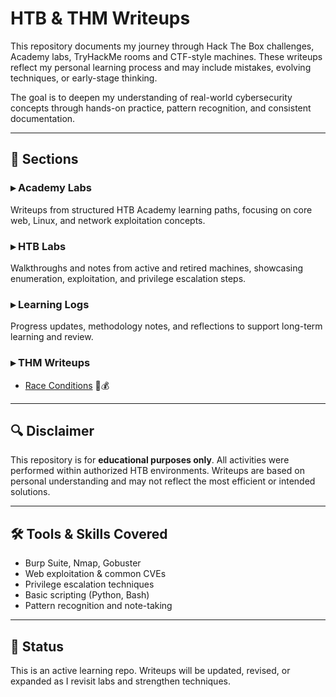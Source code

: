 # HTB & THM Writeups

This repository documents my journey through Hack The Box challenges, Academy labs, TryHackMe rooms and CTF-style machines. These writeups reflect my personal learning process and may include mistakes, evolving techniques, or early-stage thinking.

The goal is to deepen my understanding of real-world cybersecurity concepts through hands-on practice, pattern recognition, and consistent documentation.

---

## 📂 Sections

### ▸ Academy Labs
Writeups from structured HTB Academy learning paths, focusing on core web, Linux, and network exploitation concepts.

### ▸ HTB Labs
Walkthroughs and notes from active and retired machines, showcasing enumeration, exploitation, and privilege escalation steps.

### ▸ Learning Logs
Progress updates, methodology notes, and reflections to support long-term learning and review.

### ▸ THM Writeups
- [Race Conditions](./THM/race-conditions.md) 🏁💰


---

## 🔍 Disclaimer

This repository is for **educational purposes only**. All activities were performed within authorized HTB environments. Writeups are based on personal understanding and may not reflect the most efficient or intended solutions.

---

## 🛠️ Tools & Skills Covered

- Burp Suite, Nmap, Gobuster
- Web exploitation & common CVEs
- Privilege escalation techniques
- Basic scripting (Python, Bash)
- Pattern recognition and note-taking

---

## 📌 Status

This is an active learning repo. Writeups will be updated, revised, or expanded as I revisit labs and strengthen techniques.

